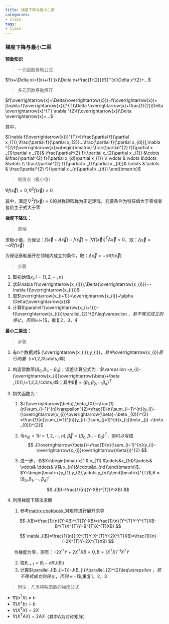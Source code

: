 ```yaml
---
title: 梯度下降与最小二乘
categories:
- class
tags:
- class
---
```


### 梯度下降与最小二乘

**预备知识**

>  一元函数泰勒公式

$f(x+\Delta x)=f(x)+{f}'(x)\Delta x+\frac{1}{2}{{f}}''(x)\Delta x^{2}+...$

>  多元函数泰勒展开

$f(\overrightarrow{x}+\Delta{\overrightarrow{x}})=f(\overrightarrow{x})+[\nabla f(\overrightarrow{x})]^{T}\Delta \overrightarrow{x}+\frac{1}{2}\Delta \overrightarrow{x}^{T} \nabla ^{2}f(\overrightarrow{x})\Delta \overrightarrow{x}+...$

其中，

$[\nabla f(\overrightarrow{x})]^{T}=[\frac{\partial f}{\partial x_{1}},\frac{\partial f}{\partial x_{2}}...\frac{\partial f}{\partial x_{d}}],\nabla ^{2}f(\overrightarrow{x})=\begin{bmatrix}
 \frac{\partial^{2} f}{\partial x _{1}\partial x _{1}}& \frac{\partial^{2} f}{\partial x_{2}\partial x _{1}} &\cdots &\frac{\partial^{2} f}{\partial x_{d}\partial x_{1}} \\ 
 \vdots & \vdots &\ddots  &\vdots \\ 
 \frac{\partial^{2} f}{\partial x _{1}\partial x _{d}}& \cdots & \cdots & \frac{\partial^{2} f}{\partial x _{d}\partial x _{d}}
\end{bmatrix}$

>  极值点（极小值）

$\nabla f(\overrightarrow{x})=0 ,\nabla ^{2}f(\overrightarrow{x})>0$

其中，满足$\nabla ^{2}f(\overrightarrow{x})>0$的对称矩阵称为正定矩阵，充要条件为特征值大于零或者各阶主子式大于零

**梯度下降法：**

> 原理

求极小值，为保证：$f(\overrightarrow{x}+\Delta{\overrightarrow{x}})-f(\overrightarrow{x})=[\nabla f(\overrightarrow{x})]^{T}\Delta \overrightarrow{x}<0$，取：$\Delta{\overrightarrow{x}}=-\alpha \nabla f(\overrightarrow{x})$

为保证泰勒展开在领域内成立的条件，取：$\Delta{\overrightarrow{x}}=-\alpha \nabla f(\overrightarrow{x})$

> 步骤

1. 取初始值$x_{i},i=(1,2,\cdots,n)$
2. 求$\nabla f(\overrightarrow{x_{i}}),\Delta{\overrightarrow{x_{i}}}=-\nabla f(\overrightarrow{x_{i}})$
3. 取$\overrightarrow{x_{i+1}}=\overrightarrow{x_{i}}+\alpha \Delta{\overrightarrow{x}}$
4. 计算$\parallel f(\overrightarrow{x_{i+1}})-f(\overrightarrow{x_{i}})\parallel_{2}^{2}\leq\varepsilon $，若不等式成立则停止，否则$i=i+1$，重复2，3，4

**最小二乘法：**

> 步骤

1. 有n个数据对$ \{\overrightarrow{x_{i}},y_{i}\}$，其中$\overrightarrow{x_{i}}$是行向量（$i=1,2,3\cdots,d$）

2. 构造常数项$\{\beta _{0},\beta _{1},\cdots\beta _{d} \}$；误差计算公式为：$\varepsilon =y_{i}-(\overrightarrow{x_{i}}\overrightarrow{\beta}+\beta _{0}),i=1,2,3,\cdots,d$；其中$\overrightarrow{\beta }=\{\beta _{1},\beta _{2},\cdots\beta _{d} \}^{T}$

3. 损失函数为：

   1. $J(\overrightarrow{\beta},\beta_{0})=\frac{1}{n}\sum_{i=1}^{n}\varepsilon^{2}=\frac{1}{n}\sum_{i=1}^{n}(y_{i}-(\overrightarrow{x_{i}}\overrightarrow{\beta}+\beta _{0}))^{2}
      =\frac{1}{n}\sum_{i=1}^{n}(y_{i}-(\sum_{j=1}^{d}x_{ij}\beta _{j} +\beta _{0}))^{2}$

   2. 令$x_{i0}=1(i=1,2,\cdots,n),\overrightarrow{\beta }=\{\beta _{0},\beta _{1},\cdots\beta _{d} \}^{T}$，则可以写成
      $$
      J(\overrightarrow{\beta})=\frac{1}{n}(\sum_{i=1}^{n}(y_{i}-\overrightarrow{x_{i}}\overrightarrow{\beta}))^{2}
      $$

   3. 进一步，令$X=\begin{bmatrix}1 & x_{11} &\cdots&x_{1d}\\\vdots& \vdots& \ddots& \\1& x_{n1}&\cdots&x_{nd}\end{bmatrix}$，$Y=\begin{bmatrix}y_{1},y_{2},\cdots,y_{n}\\\end{bmatrix}^{T}$,$B=[\beta_{0},\beta_{1},\cdots,\beta_{d}]^{T}$

   $$
   J(B)=\frac{1}{n}(Y-XB)^{T}(Y-XB)
   $$

4. 利用梯度下降法求解

   1. 参考[matrix cookbook](https://www.math.uwaterloo.ca/~hwolkowi/matrixcookbook.pdf),对矩阵进行展开求导

   $$
   J(B)=\frac{1}{n}(Y-XB)^{T}(Y-XB)=\frac{1}{n}(Y^{T}Y-Y^{T}XB-B^{T}X^{T}Y+B^{T}X^{T}XB)
   $$

   $$
   \nabla J(B)=\frac{1}{n}(-X^{T}Y-X^{T}Y+2X^{T}XB)=\frac{1}{n}(-2X^{T}Y+2X^{T}XB)
   $$

   ​	令梯度为零，则有：$-2X^{T}Y+2X^{T}XB=0,B=(X^{T}X)^{-1}X^{T}Y$

   2. 取$B_{i+1}={B_{i}}-\alpha \nabla J(B_{i})$
   3. 计算$\parallel J(B_{i+1})-J(B_{i})\parallel_{2}^{2}\leq\varepsilon $，若不等式成立则停止，否则$i=i+1$,重复1，2，3

> 附注：几类特殊函数的梯度公式

- $\nabla (b^{T}X)=b$
- $\nabla (X^{T}b)=b$
- $\nabla (X^{T}X)=2X$
- $\nabla (X^{T}AX)=2AX$（其中A为对称矩阵）